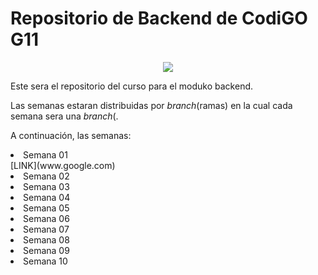 # Repositorio de Backend de CodiGO G11

<p align="center">

<img src="https://assets.website-files.com/624b2bd5b7be89e20392d489/624b37b08ca87609798e03a6_codigo-logo-blanco.svg">


</p>

Este sera el repositorio del curso para el moduko backend.

Las semanas estaran distribuidas por _branch_(ramas) en la cual cada semana sera una _branch_(.

A continuación, las semanas:

<li>Semana 01</li> [LINK](www.google.com)
<li>Semana 02</li>
<li>Semana 03</li>
<li>Semana 04</li>
<li>Semana 05</li>
<li>Semana 06</li>
<li>Semana 07</li>
<li>Semana 08</li>
<li>Semana 09</li>
<li>Semana 10</li>